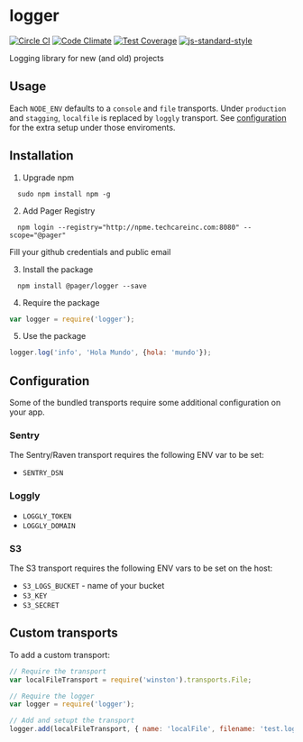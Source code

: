 # logger
[![Circle CI](https://circleci.com/gh/pagerinc/logger.svg?style=svg&circle-token=5d187ad739918f3029e28534e5bf046ece8120ae)](https://circleci.com/gh/pagerinc/logger) [![Code Climate](https://codeclimate.com/repos/556dcfce6956802d790056d6/badges/ab64b16efb1ac1481125/gpa.svg)](https://codeclimate.com/repos/556dcfce6956802d790056d6/feed) [![Test Coverage](https://codeclimate.com/repos/556dcfce6956802d790056d6/badges/ab64b16efb1ac1481125/coverage.svg)](https://codeclimate.com/repos/556dcfce6956802d790056d6/coverage) [![js-standard-style](https://img.shields.io/badge/code%20style-standard-brightgreen.svg?style=flat)](https://github.com/feross/standard)

Logging library for new (and old) projects

## Usage

Each `NODE_ENV` defaults to a `console` and `file` transports. Under `production` and `stagging`, `localfile` 
is replaced by `loggly` transport. See [configuration](#Configuration) for the extra setup under those enviroments.

## Installation

1. Upgrade npm

```
  sudo npm install npm -g
```

2. Add Pager Registry

```
  npm login --registry="http://npme.techcareinc.com:8080" --scope="@pager"
```

Fill your github credentials and public email

3. Install the package

```
  npm install @pager/logger --save
```

4. Require the package

```javascript
var logger = require('logger');
```

5. Use the package

```javascript
logger.log('info', 'Hola Mundo', {hola: 'mundo'});
```

## Configuration

Some of the bundled transports require some additional configuration on your app.

### Sentry

The Sentry/Raven transport requires the following ENV var to be set:

- `SENTRY_DSN`

### Loggly

- `LOGGLY_TOKEN`
- `LOGGLY_DOMAIN`

### S3

The S3 transport requires the following ENV vars to be set on the host:

- `S3_LOGS_BUCKET` - name of your bucket
- `S3_KEY`
- `S3_SECRET`

## Custom transports

To add a custom transport:

```javascript
// Require the transport
var localFileTransport = require('winston').transports.File;

// Require the logger
var logger = require('logger');

// Add and setupt the transport
logger.add(localFileTransport, { name: 'localFile', filename: 'test.log' });
```
